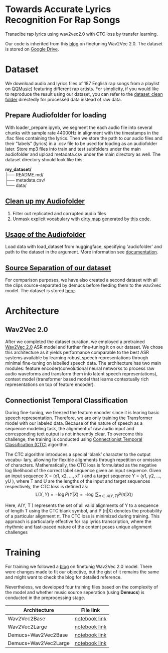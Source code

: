 # Towards Accurate Lyrics Recognition For Rap Songs
Transcibe rap lyrics using wav2vec2.0 with CTC loss by transfer learning.

Our code is inherited from this [blog](https://huggingface.co/blog/fine-tune-wav2vec2-english) on finetuning Wav2Vec 2.0. The dataset is stored on [Google Drive](https://drive.google.com/drive/folders/1xfjYZQpOdcx-zJK19zY5sznBDyHHSMZE).

# Dataset
We download audio and lyrics files of 187 English rap songs from a playlist on [QQMusic](https://c6.y.qq.com/base/fcgi-bin/u?__=AdOgRqZ)) featuring different rap artists. For simplicity, if you would like to reproduce the result using our dataset, you can refer to the [dataset_clean folder](https://drive.google.com/drive/folders/1Cf6u-PFFzx5sveSPOBrhMYASKRE8fIRu?usp=share_link) directedly for processed data instead of raw data.

## Prepare Audiofolder for loading
With loader_prepare.ipynb, we segment the each audio file into several chunks with sample rate 44000Hz in alignment with the timestamps in the .flac files containing the lyrics. Then we store the path to our audio files and their "labels" (lyrics) in a .csv file to be used for loading as an audiofolder later.
Store mp3 files into train and test subfolders under the main audiofolder and upload metadata.csv under the main directory as well.
The dataset directory should look like this:

**my_dataset/**<br>
├── README.md/<br>
├── metadata.csv/<br>
└── data/

## [Clean up my Audiofolder](https://github.com/xinyueli2896/raptranscription/blob/main/loader_clean.ipynb)
1. Filter out replicated and corrupted audio files
2. Unmask explicit vocabulary with [dirty map](https://github.com/xinyueli2896/RapRec/blob/main/unmask.json) generated by [this code](https://github.com/xinyueli2896/RapRec/blob/main/dirty_map.py).

## [Usage of the Audiofolder](https://github.com/xinyueli2896/raptranscription/blob/main/dataloader.ipynb)
Load data with load_dataset from huggingface, specifying 'audiofolder' and path to the dataset in the argument. More information see [documentation](https://huggingface.co/docs/datasets/audio_dataset#audiofolder).

## [Source Separation of our dataset](https://github.com/xinyueli2896/RapRec/blob/main/Hybrid_Demucs_Music_Source_Separation.ipynb)
For comparison purposes, we have also created a second dataset with all the clips source-separated by demucs before feeding them to the wav2vec model. The dataset is stored [here](https://drive.google.com/drive/folders/1tTI-i4O_8wctOIBUfM8za8Ec-R5eZ2Vz?usp=share_link).

# Architecture
## Wav2Vec 2.0 
After we completed the dataset curation, we employed a pretrained [Wav2Vec 2.0](https://arxiv.org/abs/2006.11477) ASR model and further fine-tuning it on our dataset. We chose this architecture as it yields performance comparable to the best ASR systems available by learning robust speech representations through minimal fine-tuning on labelled speech data. The architecture has two main modules: feature encoder(convolutional neural networks to process raw audio waveforms and transform them into latent speech representations), context model (transformer based model that learns contextually rich representations on top of feature encoder).

## Connectionist Temporal Classification
During fine-tuning, we freezed the feature encoder since it is learing basic speech representation. Therefore, we are only training the Transformer model with our labeled data. Because of the nature of speech as a sequence modeling task, the alignment of raw audio input and corresponding text output is not inherently clear. To overcome this challenge, the training is conducted using [Connectionist Temporal Classification (CTC)](https://distill.pub/2017/ctc/) algorithm.

The CTC algorithm introduces a special ’blank’ character to the output vocabu-
lary, allowing for flexible alignments through repetition or omission of characters. Mathematically,
the CTC loss is formulated as the negative log likelihood of the correct label sequence given an input sequence. Given an input sequence X = (x1, x2, ..., xT ) and a target sequence Y = (y1, y2, ..., yU ), where T and U are the lengths of the input and target sequences respectively, the CTC loss is defined as:
$$\text{L}(X, Y) = -\log P(Y|X) = -\log \left( \sum_{\pi \in A(Y, T)} P(\pi|X) \right)$$

Here, A(Y, T ) represents the set of all valid alignments of Y to a sequence of length T using the
CTC blank symbol, and P (π|X) denotes the probability of a particular alignment π. The CTC loss is
minimized during training. This approach is particularly effective for rap lyrics transcription, where the rhythmic and fast-paced nature of the content poses unique alignment challenges

# Training 
For training we followed a [blog](https://huggingface.co/blog/fine-tune-wav2vec2-english) on finetunig Wav2Vec 2.0 model. There were changes made to fit our objective, but the gist of it remains the same and might want to check the blog for detailed reference.

Nevertheless, we developed four training files based on the complexity of the model and whether music source seperation (using **Demucs**) is conducted in the preprocessing stage.

| Architecture    | File link       |
|-----------------|-----------------|
| Wav2Vec2Base    | [notebook link](https://github.com/xinyueli2896/RapRec/blob/main/main.ipynb)    |
| Wav2Vec2Large    | [notebook link](https://github.com/xinyueli2896/RapRec/blob/main/main_Wav2VecLarge.ipynb )  |
| Demucs+Wav2Vec2Base   | [notebook link](https://github.com/xinyueli2896/RapRec/blob/main/main_Demucs%2BWav2Vec2Base.ipynb)  |
|Demucs+Wav2Vec2Large|   [notebook link](https://github.com/xinyueli2896/RapRec/blob/main/main_Demucs%2BWav2Vec2Large.ipynb)                  |



